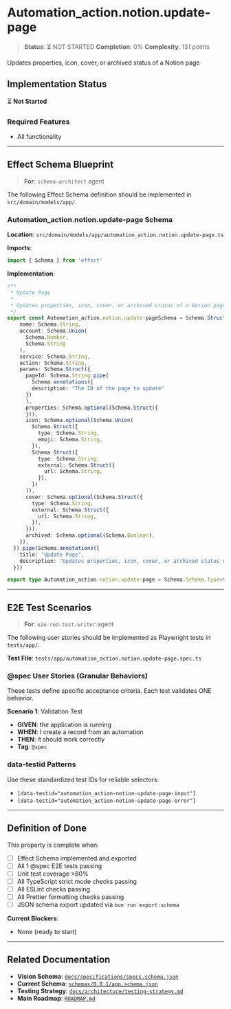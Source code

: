 # Automation_action.notion.update-page

> **Status**: ⏳ NOT STARTED
> **Completion**: 0%
> **Complexity**: 131 points

Updates properties, icon, cover, or archived status of a Notion page

## Implementation Status

⏳ **Not Started**

### Required Features

- All functionality

---

## Effect Schema Blueprint

> **For**: `schema-architect` agent

The following Effect Schema definition should be implemented in `src/domain/models/app/`.

### Automation_action.notion.update-page Schema

**Location**: `src/domain/models/app/automation_action.notion.update-page.ts`

**Imports**:

```typescript
import { Schema } from 'effect'
```

**Implementation**:

```typescript
/**
 * Update Page
 *
 * Updates properties, icon, cover, or archived status of a Notion page
 */
export const Automation_action.notion.update-pageSchema = Schema.Struct({
    name: Schema.String,
    account: Schema.Union(
      Schema.Number,
      Schema.String
    ),
    service: Schema.String,
    action: Schema.String,
    params: Schema.Struct({
      pageId: Schema.String.pipe(
        Schema.annotations({
        description: "The ID of the page to update"
      })
      ),
      properties: Schema.optional(Schema.Struct({
      })),
      icon: Schema.optional(Schema.Union(
        Schema.Struct({
          type: Schema.String,
          emoji: Schema.String,
        }),
        Schema.Struct({
          type: Schema.String,
          external: Schema.Struct({
            url: Schema.String,
          }),
        })
      )),
      cover: Schema.optional(Schema.Struct({
        type: Schema.String,
        external: Schema.Struct({
          url: Schema.String,
        }),
      })),
      archived: Schema.optional(Schema.Boolean),
    }),
  }).pipe(Schema.annotations({
    title: "Update Page",
    description: "Updates properties, icon, cover, or archived status of a Notion page"
  }))

export type Automation_action.notion.update-page = Schema.Schema.Type<typeof Automation_action.notion.update-pageSchema>
```

---

## E2E Test Scenarios

> **For**: `e2e-red-test-writer` agent

The following user stories should be implemented as Playwright tests in `tests/app/`.

**Test File**: `tests/app/automation_action.notion.update-page.spec.ts`

### @spec User Stories (Granular Behaviors)

These tests define specific acceptance criteria. Each test validates ONE behavior.

**Scenario 1**: Validation Test

- **GIVEN**: the application is running
- **WHEN**: I create a record from an automation
- **THEN**: it should work correctly
- **Tag**: `@spec`

### data-testid Patterns

Use these standardized test IDs for reliable selectors:

- `[data-testid="automation_action-notion-update-page-input"]`
- `[data-testid="automation_action-notion-update-page-error"]`

---

## Definition of Done

This property is complete when:

- [ ] Effect Schema implemented and exported
- [ ] All 1 @spec E2E tests passing
- [ ] Unit test coverage >80%
- [ ] All TypeScript strict mode checks passing
- [ ] All ESLint checks passing
- [ ] All Prettier formatting checks passing
- [ ] JSON schema export updated via `bun run export:schema`

**Current Blockers**:

- None (ready to start)

---

## Related Documentation

- **Vision Schema**: [`docs/specifications/specs.schema.json`](../specs.schema.json)
- **Current Schema**: [`schemas/0.0.1/app.schema.json`](../../schemas/0.0.1/app.schema.json)
- **Testing Strategy**: [`docs/architecture/testing-strategy.md`](../../architecture/testing-strategy.md)
- **Main Roadmap**: [`ROADMAP.md`](../../../ROADMAP.md)

